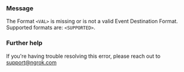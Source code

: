 
### Message
The Format <code>&lt;VAL&gt;</code> is missing or is not a valid Event Destination Format. Supported formats are: <code>&lt;SUPPORTED&gt;</code>.

### Further help
If you're having trouble resolving this error, please reach out to [support@ngrok.com](mailto:support@ngrok.com?subject=Help%20with%20ERR_NGROK_235)

